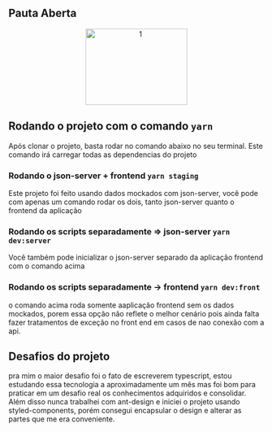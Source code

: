 


<h2>Pauta Aberta</h2>

<div align=center>
 <img src="/imgs_readme/1.png" alt="1" width="200" height="150">
</div>

## Rodando o projeto com o comando `yarn`

Após clonar o projeto, basta rodar no comando abaixo no seu terminal. Este comando 
irá carregar todas as dependencias do projeto

### Rodando o json-server + frontend `yarn staging`

Este projeto foi feito usando dados mockados com json-server, 
você pode com apenas um comando rodar os dois, tanto json-server quanto o frontend da aplicação

### Rodando os scripts separadamente => json-server `yarn dev:server`

Você também pode inicializar o json-server separado da aplicação frontend 
com o comando acima

### Rodando os scripts separadamente -> frontend `yarn dev:front`

o comando acima roda somente aaplicação frontend sem os dados mockados, porem essa opção 
não reflete o melhor cenário pois ainda falta fazer tratamentos de exceção no front end em casos de 
nao conexão com a api.

## Desafios do projeto 

pra mim o maior desafio foi o fato de escreverem typescript, estou estudando essa tecnologia a aproximadamente um mês
mas foi bom para praticar em um desafio real os conhecimentos adquiridos e consolidar. Além disso nunca trabalhei com 
ant-design e iniciei o projeto usando styled-components, porém consegui encapsular o design e alterar as partes que me era 
conveniente.
